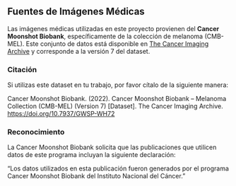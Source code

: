 ## Fuentes de Imágenes Médicas

Las imágenes médicas utilizadas en este proyecto provienen del **Cancer Moonshot Biobank**, específicamente de la colección de melanoma (CMB-MEL). Este conjunto de datos está disponible en [The Cancer Imaging Archive](https://doi.org/10.7937/GWSP-WH72) y corresponde a la versión 7 del dataset.

### Citación

Si utilizas este dataset en tu trabajo, por favor cítalo de la siguiente manera:

Cancer Moonshot Biobank. (2022). Cancer Moonshot Biobank – Melanoma Collection (CMB-MEL) (Version 7) [Dataset]. The Cancer Imaging Archive. https://doi.org/10.7937/GWSP-WH72

### Reconocimiento

La Cancer Moonshot Biobank solicita que las publicaciones que utilicen datos de este programa incluyan la siguiente declaración:

“Los datos utilizados en esta publicación fueron generados por el programa Cancer Moonshot Biobank del Instituto Nacional del Cáncer.”
